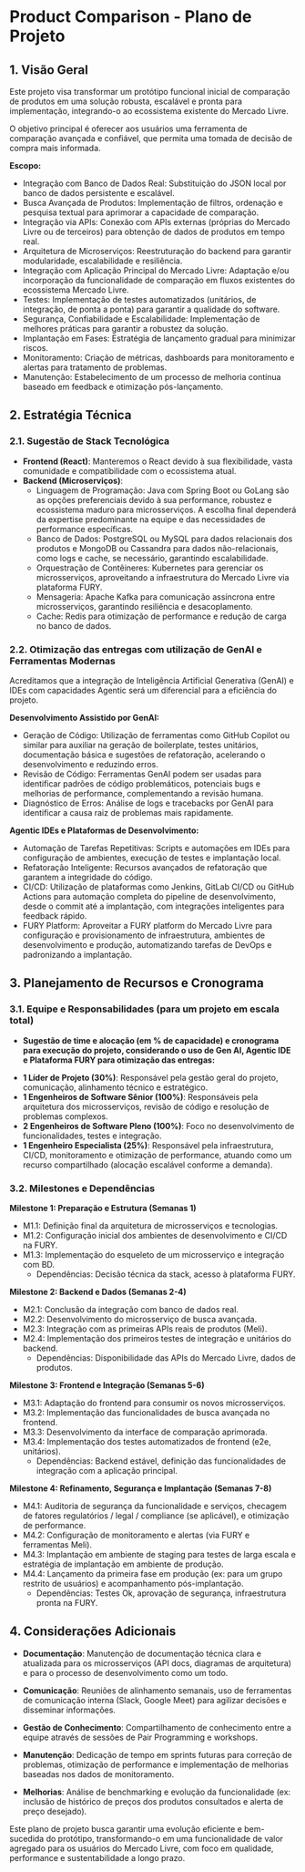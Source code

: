 # Product Comparison - Plano de Projeto

## 1. Visão Geral
Este projeto visa transformar um protótipo funcional inicial de comparação de produtos em uma solução robusta, escalável e pronta para implementação, integrando-o ao ecossistema existente do Mercado Livre.

O objetivo principal é oferecer aos usuários uma ferramenta de comparação avançada e confiável, que permita uma tomada de decisão de compra mais informada.

**Escopo:**
- Integração com Banco de Dados Real: Substituição do JSON local por banco de dados persistente e escalável.
- Busca Avançada de Produtos: Implementação de filtros, ordenação e pesquisa textual para aprimorar a capacidade de comparação.
- Integração via APIs: Conexão com APIs externas (próprias do Mercado Livre ou de terceiros) para obtenção de dados de produtos em tempo real.
- Arquitetura de Microserviços: Reestruturação do backend para garantir modularidade, escalabilidade e resiliência.
- Integração com Aplicação Principal do Mercado Livre: Adaptação e/ou incorporação da funcionalidade de comparação em fluxos existentes do ecossistema Mercado Livre.
- Testes: Implementação de testes automatizados (unitários, de integração, de ponta a ponta) para garantir a qualidade do software.
- Segurança, Confiabilidade e Escalabilidade: Implementação de melhores práticas para garantir a robustez da solução.
- Implantação em Fases: Estratégia de lançamento gradual para minimizar riscos.
- Monitoramento: Criação de métricas, dashboards para monitoramento e alertas para tratamento de problemas.
- Manutenção: Estabelecimento de um processo de melhoria contínua baseado em feedback e otimização pós-lançamento.

## 2. Estratégia Técnica

### 2.1. Sugestão de Stack Tecnológica
- **Frontend (React)**: Manteremos o React devido à sua flexibilidade, vasta comunidade e compatibilidade com o ecossistema atual.
- **Backend (Microserviços)**:
  - Linguagem de Programação: Java com Spring Boot ou GoLang são as opções preferenciais devido à sua performance, robustez e ecossistema maduro para microsserviços. A escolha final dependerá da expertise predominante na equipe e das necessidades de performance específicas.
  - Banco de Dados: PostgreSQL ou MySQL para dados relacionais dos produtos e MongoDB ou Cassandra para dados não-relacionais, como logs e cache, se necessário, garantindo escalabilidade.
  - Orquestração de Contêineres: Kubernetes para gerenciar os microsserviços, aproveitando a infraestrutura do Mercado Livre via plataforma FURY.
  - Mensageria: Apache Kafka para comunicação assíncrona entre microsserviços, garantindo resiliência e desacoplamento.
  - Cache: Redis para otimização de performance e redução de carga no banco de dados.

### 2.2. Otimização das entregas com utilização de GenAI e Ferramentas Modernas
Acreditamos que a integração de Inteligência Artificial Generativa (GenAI) e IDEs com capacidades Agentic será um diferencial para a eficiência do projeto.

**Desenvolvimento Assistido por GenAI:**
- Geração de Código: Utilização de ferramentas como GitHub Copilot ou similar para auxiliar na geração de boilerplate, testes unitários, documentação básica e sugestões de refatoração, acelerando o desenvolvimento e reduzindo erros.
- Revisão de Código: Ferramentas GenAI podem ser usadas para identificar padrões de código problemáticos, potenciais bugs e melhorias de performance, complementando a revisão humana.
- Diagnóstico de Erros: Análise de logs e tracebacks por GenAI para identificar a causa raiz de problemas mais rapidamente.

**Agentic IDEs e Plataformas de Desenvolvimento:**
- Automação de Tarefas Repetitivas: Scripts e automações em IDEs para configuração de ambientes, execução de testes e implantação local.
- Refatoração Inteligente: Recursos avançados de refatoração que garantem a integridade do código.
- CI/CD: Utilização de plataformas como Jenkins, GitLab CI/CD ou GitHub Actions para automação completa do pipeline de desenvolvimento, desde o commit até a implantação, com integrações inteligentes para feedback rápido.
- FURY Platform: Aproveitar a FURY platform do Mercado Livre para configuração e provisionamento de infraestrutura, ambientes de desenvolvimento e produção, automatizando tarefas de DevOps e padronizando a implantação.

## 3. Planejamento de Recursos e Cronograma

### 3.1. Equipe e Responsabilidades (para um projeto em escala total)
* **Sugestão de time e alocação (em % de capacidade) e cronograma para execução do projeto, considerando o uso de Gen AI, Agentic IDE e Plataforma FURY para otimização das entregas:**

- **1 Líder de Projeto (30%)**: Responsável pela gestão geral do projeto, comunicação, alinhamento técnico e estratégico. 
- **1 Engenheiros de Software Sênior (100%)**: Responsáveis pela arquitetura dos microsserviços, revisão de código e resolução de problemas complexos.
- **2 Engenheiros de Software Pleno (100%)**: Foco no desenvolvimento de funcionalidades, testes e integração.
- **1 Engenheiro Especialista (25%)**: Responsável pela infraestrutura, CI/CD, monitoramento e otimização de performance, atuando como um recurso compartilhado (alocação escalável conforme a demanda).

### 3.2. Milestones e Dependências

**Milestone 1: Preparação e Estrutura (Semanas 1)**
- M1.1: Definição final da arquitetura de microsserviços e tecnologias.
- M1.2: Configuração inicial dos ambientes de desenvolvimento e CI/CD na FURY.
- M1.3: Implementação do esqueleto de um microsserviço e integração com BD.
  - Dependências: Decisão técnica da stack, acesso à plataforma FURY.

**Milestone 2: Backend e Dados (Semanas 2-4)**
- M2.1: Conclusão da integração com banco de dados real.
- M2.2: Desenvolvimento do microsserviço de busca avançada.
- M2.3: Integração com as primeiras APIs reais de produtos (Meli).
- M2.4: Implementação dos primeiros testes de integração e unitários do backend.
  - Dependências: Disponibilidade das APIs do Mercado Livre, dados de produtos.

**Milestone 3: Frontend e Integração (Semanas 5-6)**
- M3.1: Adaptação do frontend para consumir os novos microsserviços.
- M3.2: Implementação das funcionalidades de busca avançada no frontend.
- M3.3: Desenvolvimento da interface de comparação aprimorada.
- M3.4: Implementação dos testes automatizados de frontend (e2e, unitários).
  - Dependências: Backend estável, definição das funcionalidades de integração com a aplicação principal.

**Milestone 4: Refinamento, Segurança e Implantação (Semanas 7-8)**
- M4.1: Auditoria de segurança da funcionalidade e serviços, checagem de fatores regulatórios / legal / compliance (se aplicável), e otimização de performance.
- M4.2: Configuração de monitoramento e alertas (via FURY e ferramentas Meli).
- M4.3: Implantação em ambiente de staging para testes de larga escala e estratégia de implantação em ambiente de produção.
- M4.4: Lançamento da primeira fase em produção (ex: para um grupo restrito de usuários) e acompanhamento pós-implantação.
  - Dependências: Testes Ok, aprovação de segurança, infraestrutura pronta na FURY.

## 4. Considerações Adicionais

- **Documentação**: Manutenção de documentação técnica clara e atualizada para os microsserviços (API docs, diagramas de arquitetura) e para o processo de desenvolvimento como um todo.

- **Comunicação**: Reuniões de alinhamento semanais, uso de ferramentas de comunicação interna (Slack, Google Meet) para agilizar decisões e disseminar informações.

- **Gestão de Conhecimento**: Compartilhamento de conhecimento entre a equipe através de sessões de Pair Programming e workshops.

- **Manutenção**: Dedicação de tempo em sprints futuras para correção de problemas, otimização de performance e implementação de melhorias baseadas nos dados de monitoramento.

- **Melhorias**: Análise de benchmarking e evolução da funcionalidade (ex: inclusão de histórico de preços dos produtos consultados e alerta de preço desejado). 

Este plano de projeto busca garantir uma evolução eficiente e bem-sucedida do protótipo, transformando-o em uma funcionalidade de valor agregado para os usuários do Mercado Livre, com foco em qualidade, performance e sustentabilidade a longo prazo. 